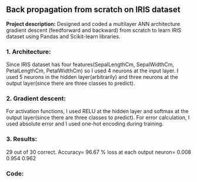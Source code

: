 ## Back propagation from scratch on IRIS dataset

**Project description:** Designed and coded a multilayer ANN architecture gradient descent (feedforward and backward) from scratch to learn IRIS dataset using Pandas and Scikit-learn libraries.

### 1. Architecture:
  Since IRIS dataset has four features(SepalLengthCm, SepalWidthCm, PetalLengthCm, PetalWidthCm) so I used 4 neurons at the input layer. I used 5 neurons in the hidden layer(arbitrarily) and three neurons at the output layer(since there are three classes to predict).

### 2. Gradient descent:
  For activation functions, I used RELU at the hidden layer and softmax at the output layer(since there are three classes to predict). For error calculation, I used absolute error and I used one-hot encoding during training.

### 3. Results:
  29  out of  30  correct.
Accuracy= 96.67 %
loss at each output neuron=
0.008
0.954
0.962

### Code:
  

